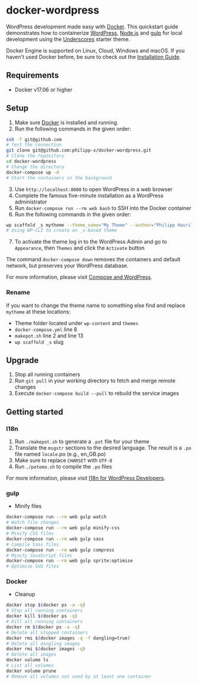 # docker-wordpress

WordPress development made easy with [Docker](https://www.docker.com/). This quickstart guide demonstrates how to containerize [WordPress](https://www.wordpress.com/), [Node.js](https://nodejs.org/) and [gulp](http://gulpjs.com/) for local development using the [Underscores](https://underscores.me/) starter theme.

Docker Engine is supported on Linux, Cloud, Windows and macOS. If you haven't used Docker before, be sure to check out the [Installation Guide](https://docs.docker.com/engine/installation/).

## Requirements

* Docker v17.06 or higher

## Setup

1. Make sure [Docker](https://store.docker.com/) is installed and running.
2. Run the following commands in the given order:

```bash
ssh -T git@github.com
# Test the connection
git clone git@github.com:philipp-x/docker-wordpress.git
# Clone the repository
cd docker-wordpress
# Change the directory
docker-compose up -d
# Start the containers in the background
```

3. Use `http://localhost:8000` to open WordPress in a web browser
4. Complete the famous five-minute installation as a WordPress administrator
5. Run `docker-compose run --rm web bash` to SSH into the Docker container
6. Run the following commands in the given order:

```bash
wp scaffold _s mytheme --theme_name="My Theme" --author="Philipp Havrilla" --author_uri="http://underscores.me/" --sassify --allow-root
# Using WP-CLI to create an _s-based theme
```

7. To activate the theme log in to the WordPress Admin and go to `Appearance`, then `Themes` and click the `Activate` button

The command `docker-compose down` removes the containers and default network, but preserves your WordPress database.

For more information, please visit [Compose and WordPress](https://docs.docker.com/compose/wordpress/).

### Rename

If you want to change the theme name to something else find and replace `mytheme` at these locations:

* Theme folder located under `wp-content` and `themes`
* `docker-compose.yml` line 8
* `makepot.sh` line 2 and line 13
* `wp scaffold _s` slug

## Upgrade

1. Stop all running containers
2. Run `git pull` in your working directory to fetch and merge remote changes
3. Execute `docker-compose build --pull` to rebuild the service images

## Getting started

### I18n

1. Run `./makepot.sh` to generate a `.pot` file for your theme
2. Translate the `msgstr` sections to the desired language. The result is a `.po` file named `locale`.po (e.g., en_GB.po)
3. Make sure to replace `CHARSET` with `UTF-8`
4. Run `./potomo.sh` to compile the `.po` files

For more information, please visit [I18n for WordPress Developers](https://codex.wordpress.org/I18n_for_WordPress_Developers).

### gulp

* Minify files

```bash
docker-compose run --rm web gulp watch
# Watch file changes
docker-compose run --rm web gulp minify-css
# Minify CSS files
docker-compose run --rm web gulp sass
# Compile Sass files
docker-compose run --rm web gulp compress
# Minify JavaScript files
docker-compose run --rm web gulp sprite:optimise
# Optimise SVG files
```

### Docker

* Cleanup

```bash
docker stop $(docker ps -a -q)
# Stop all running containers
docker kill $(docker ps -q)
# Kill all running containers
docker rm $(docker ps -a -q)
# Delete all stopped containers
docker rmi $(docker images -q -f dangling=true)
# Delete all dangling images
docker rmi $(docker images -q)
# Delete all images
docker volume ls
# List all volumes
docker volume prune
# Remove all volumes not used by at least one container
```